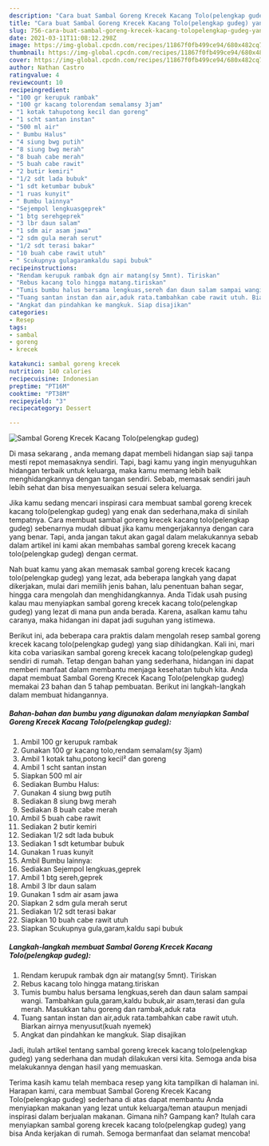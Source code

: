 ```yaml
---
description: "Cara buat Sambal Goreng Krecek Kacang Tolo(pelengkap gudeg) yang lezat dan Mudah Dibuat"
title: "Cara buat Sambal Goreng Krecek Kacang Tolo(pelengkap gudeg) yang lezat dan Mudah Dibuat"
slug: 756-cara-buat-sambal-goreng-krecek-kacang-tolopelengkap-gudeg-yang-lezat-dan-mudah-dibuat
date: 2021-03-11T11:08:12.298Z
image: https://img-global.cpcdn.com/recipes/11867f0fb499ce94/680x482cq70/sambal-goreng-krecek-kacang-tolopelengkap-gudeg-foto-resep-utama.jpg
thumbnail: https://img-global.cpcdn.com/recipes/11867f0fb499ce94/680x482cq70/sambal-goreng-krecek-kacang-tolopelengkap-gudeg-foto-resep-utama.jpg
cover: https://img-global.cpcdn.com/recipes/11867f0fb499ce94/680x482cq70/sambal-goreng-krecek-kacang-tolopelengkap-gudeg-foto-resep-utama.jpg
author: Nathan Castro
ratingvalue: 4
reviewcount: 10
recipeingredient:
- "100 gr kerupuk rambak"
- "100 gr kacang tolorendam semalamsy 3jam"
- "1 kotak tahupotong kecil dan goreng"
- "1 scht santan instan"
- "500 ml air"
- " Bumbu Halus"
- "4 siung bwg putih"
- "8 siung bwg merah"
- "8 buah cabe merah"
- "5 buah cabe rawit"
- "2 butir kemiri"
- "1/2 sdt lada bubuk"
- "1 sdt ketumbar bubuk"
- "1 ruas kunyit"
- " Bumbu lainnya"
- "Sejempol lengkuasgeprek"
- "1 btg serehgeprek"
- "3 lbr daun salam"
- "1 sdm air asam jawa"
- "2 sdm gula merah serut"
- "1/2 sdt terasi bakar"
- "10 buah cabe rawit utuh"
- " Scukupnya gulagaramkaldu sapi bubuk"
recipeinstructions:
- "Rendam kerupuk rambak dgn air matang(sy 5mnt). Tiriskan"
- "Rebus kacang tolo hingga matang.tiriskan"
- "Tumis bumbu halus bersama lengkuas,sereh dan daun salam sampai wangi. Tambahkan gula,garam,kaldu bubuk,air asam,terasi dan gula merah. Masukkan tahu goreng dan rambak,aduk rata"
- "Tuang santan instan dan air,aduk rata.tambahkan cabe rawit utuh. Biarkan airnya menyusut(kuah nyemek)"
- "Angkat dan pindahkan ke mangkuk. Siap disajikan"
categories:
- Resep
tags:
- sambal
- goreng
- krecek

katakunci: sambal goreng krecek 
nutrition: 140 calories
recipecuisine: Indonesian
preptime: "PT16M"
cooktime: "PT38M"
recipeyield: "3"
recipecategory: Dessert

---
```



![Sambal Goreng Krecek Kacang Tolo(pelengkap gudeg)](https://img-global.cpcdn.com/recipes/11867f0fb499ce94/680x482cq70/sambal-goreng-krecek-kacang-tolopelengkap-gudeg-foto-resep-utama.jpg)

Di masa  sekarang , anda memang dapat membeli hidangan siap saji tanpa mesti repot memasaknya sendiri. Tapi, bagi kamu yang ingin menyuguhkan hidangan terbaik untuk keluarga, maka kamu memang lebih baik menghidangkannya dengan tangan sendiri. Sebab, memasak sendiri jauh lebih sehat dan bisa menyesuaikan sesuai selera keluarga.

Jika kamu sedang mencari inspirasi cara membuat sambal goreng krecek kacang tolo(pelengkap gudeg) yang enak dan sederhana,maka di sinilah tempatnya. Cara membuat sambal goreng krecek kacang tolo(pelengkap gudeg)  sebenarnya mudah dibuat jika kamu mengerjakannya dengan cara yang benar. Tapi, anda jangan takut akan gagal dalam melakukannya 
sebab dalam artikel ini kami akan membahas sambal goreng krecek kacang tolo(pelengkap gudeg) dengan cermat.  



Nah buat kamu yang akan memasak sambal goreng krecek kacang tolo(pelengkap gudeg) yang lezat, ada beberapa langkah yang dapat dikerjakan, mulai dari memilih jenis bahan, lalu penentuan bahan segar, hingga cara mengolah dan menghidangkannya. Anda Tidak usah pusing kalau mau menyiapkan sambal goreng krecek kacang tolo(pelengkap gudeg) yang lezat di mana pun anda berada. Karena, asalkan kamu  tahu caranya, maka hidangan ini dapat jadi suguhan yang istimewa.

Berikut ini, ada beberapa cara praktis  dalam mengolah resep sambal goreng krecek kacang tolo(pelengkap gudeg) yang siap dihidangkan. Kali ini, mari kita coba variasikan sambal goreng krecek kacang tolo(pelengkap gudeg) sendiri di rumah. Tetap dengan bahan yang sederhana, hidangan ini dapat memberi manfaat dalam membantu menjaga kesehatan tubuh kita. Anda dapat membuat Sambal Goreng Krecek Kacang Tolo(pelengkap gudeg) memakai 23 bahan dan 5 tahap pembuatan. Berikut ini langkah-langkah dalam membuat hidangannya.

<!--inarticleads1-->

##### Bahan-bahan dan bumbu yang digunakan dalam menyiapkan Sambal Goreng Krecek Kacang Tolo(pelengkap gudeg):

1. Ambil 100 gr kerupuk rambak
1. Gunakan 100 gr kacang tolo,rendam semalam(sy 3jam)
1. Ambil 1 kotak tahu,potong kecil² dan goreng
1. Ambil 1 scht santan instan
1. Siapkan 500 ml air
1. Sediakan  Bumbu Halus:
1. Gunakan 4 siung bwg putih
1. Sediakan 8 siung bwg merah
1. Sediakan 8 buah cabe merah
1. Ambil 5 buah cabe rawit
1. Sediakan 2 butir kemiri
1. Sediakan 1/2 sdt lada bubuk
1. Sediakan 1 sdt ketumbar bubuk
1. Gunakan 1 ruas kunyit
1. Ambil  Bumbu lainnya:
1. Sediakan Sejempol lengkuas,geprek
1. Ambil 1 btg sereh,geprek
1. Ambil 3 lbr daun salam
1. Gunakan 1 sdm air asam jawa
1. Siapkan 2 sdm gula merah serut
1. Sediakan 1/2 sdt terasi bakar
1. Siapkan 10 buah cabe rawit utuh
1. Siapkan  Scukupnya gula,garam,kaldu sapi bubuk




<!--inarticleads2-->

##### Langkah-langkah membuat Sambal Goreng Krecek Kacang Tolo(pelengkap gudeg):

1. Rendam kerupuk rambak dgn air matang(sy 5mnt). Tiriskan
1. Rebus kacang tolo hingga matang.tiriskan
1. Tumis bumbu halus bersama lengkuas,sereh dan daun salam sampai wangi. Tambahkan gula,garam,kaldu bubuk,air asam,terasi dan gula merah. Masukkan tahu goreng dan rambak,aduk rata
1. Tuang santan instan dan air,aduk rata.tambahkan cabe rawit utuh. Biarkan airnya menyusut(kuah nyemek)
1. Angkat dan pindahkan ke mangkuk. Siap disajikan




Jadi, itulah artikel tentang  sambal goreng krecek kacang tolo(pelengkap gudeg)  yang sederhana dan mudah dilakukan versi kita. Semoga anda bisa melakukannya dengan hasil yang memuaskan. 

Terima kasih kamu telah membaca resep yang kita tampilkan di halaman ini. Harapan kami, cara membuat  Sambal Goreng Krecek Kacang Tolo(pelengkap gudeg) sederhana di atas dapat membantu Anda menyiapkan makanan yang lezat untuk keluarga/teman ataupun menjadi inspirasi dalam berjualan makanan. Gimana nih? Gampang kan? Itulah cara menyiapkan sambal goreng krecek kacang tolo(pelengkap gudeg) yang bisa Anda kerjakan di rumah. Semoga bermanfaat dan selamat mencoba!

